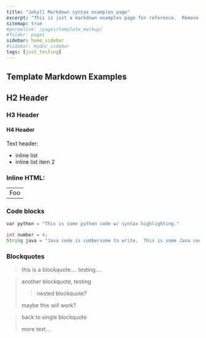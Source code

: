 ```yaml
---
title: "Jekyll Markdown syntax examples page"
excerpt: "This is just a markdown examples page for reference.  Remove from downstream projects."
sitemap: true
#permalink: /pages/template_markup/
#folder: pages
sidebar: home_sidebar
#sidebar: mydoc_sidebar
tags: [just_testing]
---
```

## Template Markdown Examples ##

## H2 Header ##

### H3 Header ###

#### H4 Header ####

Text header:

- inline list
- inline list item 2


### Inline HTML: ###
<table>
    <tr>
        <td>Foo</td>
    </tr>
</table>

### Code blocks ###
```python
var python = "This is some python code w/ syntax highlighting."
```

```java
int number = 4;
String java = "Java code is cumbersome to write.  This is some Java code w/syntax highlighting.";
```

### Blockquotes ###
> this is a blockquote.... testing....

> another blockquote, testing
>
>> nested blockquote?
>
> maybe this will work?

> back to single blockquote
>
> more text...
